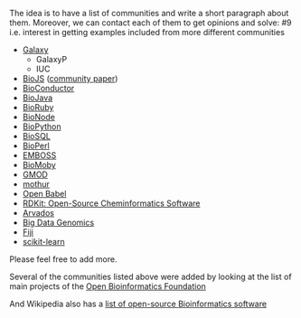 The idea is to have a list of communities and write a short paragraph about them. Moreover, we can contact each of them to get opinions and solve: #9 i.e. interest in getting examples included from more different communities

- [Galaxy](https://galaxyproject.org/)
    - GalaxyP
    - IUC
- [BioJS](http://biojs.net/) ([community paper](http://elifesciences.org/content/4/e07009))
- [BioConductor](https://www.bioconductor.org/)
- [BioJava](http://biojava.org/wiki/Main_Page)
- [BioRuby](http://www.bioruby.org/)
- [BioNode](http://www.bionode.io/)
- [BioPython](http://biopython.org/wiki/Main_Page)
- [BioSQL](http://biosql.org/wiki/Main_Page)
- [BioPerl](http://www.bioperl.org/wiki/Main_Page)
- [EMBOSS](http://emboss.sourceforge.net/what/)
- [BioMoby](http://www.biomoby.org/)
- [GMOD](http://gmod.org/wiki/Main_Page)
- [mothur](http://www.mothur.org/)
- [Open Babel](http://openbabel.org/)
- [RDKit: Open-Source Cheminformatics Software](http://www.rdkit.org/)
- [Arvados](https://arvados.org/)
- [Big Data Genomics](http://bdgenomics.org/)
- [Fiji](http://fiji.sc/Fiji)
- [scikit-learn](http://scikit-learn.org/)

Please feel free to add more.

Several of the communities listed above were added by looking at the list of main projects of the [Open Bioinformatics Foundation](http://www.open-bio.org/wiki/Projects)

And Wikipedia also has a [list of open-source Bioinformatics software](https://en.wikipedia.org/wiki/List_of_open-source_bioinformatics_software)
